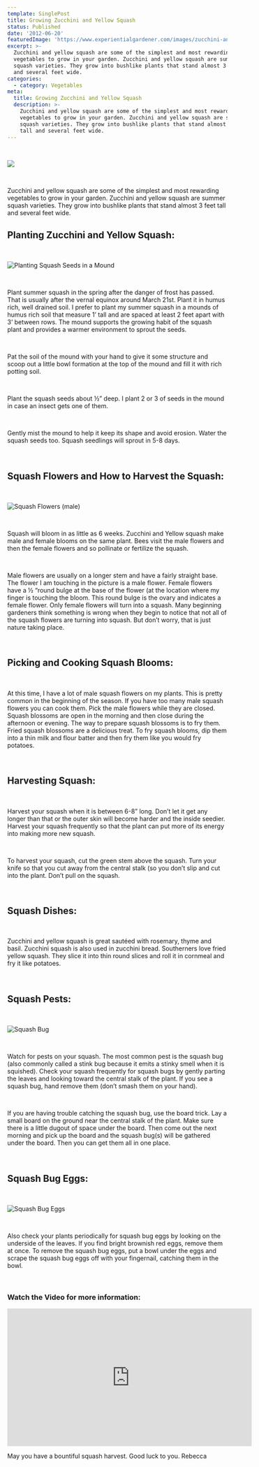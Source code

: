 ```yaml
---
template: SinglePost
title: Growing Zucchini and Yellow Squash
status: Published
date: '2012-06-20'
featuredImage: 'https://www.experientialgardener.com/images/zucchini-and-yellow-squash.jpg'
excerpt: >-
  Zucchini and yellow squash are some of the simplest and most rewarding
  vegetables to grow in your garden. Zucchini and yellow squash are summer
  squash varieties. They grow into bushlike plants that stand almost 3 feet tall
  and several feet wide.
categories:
  - category: Vegetables
meta:
  title: Growing Zucchini and Yellow Squash
  description: >-
    Zucchini and yellow squash are some of the simplest and most rewarding
    vegetables to grow in your garden. Zucchini and yellow squash are summer
    squash varieties. They grow into bushlike plants that stand almost 3 feet
    tall and several feet wide.
---
```


<br>

![](/images/zucchini-and-yellow-squash.jpg)

<br>

Zucchini and yellow squash are some of the simplest and most rewarding vegetables to grow in your garden. Zucchini and yellow squash are summer squash varieties. They grow into bushlike plants that stand almost 3 feet tall and several feet wide.

## Planting Zucchini and Yellow Squash:

<br>

![Planting Squash Seeds in a Mound](/images/planting-squash-seeds-in-mound.jpg "Planting Squash Seeds in a Mound")

<br>

Plant summer squash in the spring after the danger of frost has passed. That is usually after the vernal equinox around March 21st. Plant it in humus rich, well drained soil. I prefer to plant my summer squash in a mounds of humus rich soil that measure 1’ tall and are spaced at least 2 feet apart with 3’ between rows. The mound supports the growing habit of the squash plant and provides a warmer environment to sprout the seeds.

<br>

Pat the soil of the mound with your hand to give it some structure and scoop out a little bowl formation at the top of the mound and fill it with rich potting soil.

<br>

Plant the squash seeds about ½” deep. I plant 2 or 3 of seeds in the mound in case an insect gets one of them.

<br>

Gently mist the mound to help it keep its shape and avoid erosion. Water the squash seeds too. Squash seedlings will sprout in 5-8 days.

<br>

## Squash Flowers and How to Harvest the Squash:

<br>

![Squash Flowers (male)](/images/squash-flowers-male.jpg "Squash Flowers (male)")

<br>

Squash will bloom in as little as 6 weeks. Zucchini and Yellow squash make male and female blooms on the same plant. Bees visit the male flowers and then the female flowers and so pollinate or fertilize the squash.

<br>

Male flowers are usually on a longer stem and have a fairly straight base. The flower I am touching in the picture is a male flower. Female flowers have a ½ “round bulge at the base of the flower (at the location where my finger is touching the bloom. This round bulge is the ovary and indicates a female flower. Only female flowers will turn into a squash. Many beginning gardeners think something is wrong when they begin to notice that not all of the squash flowers are turning into squash. But don’t worry, that is just nature taking place.

<br>

## Picking and Cooking Squash Blooms:

<br>

At this time, I have a lot of male squash flowers on my plants. This is pretty common in the beginning of the season. If you have too many male squash flowers you can cook them. Pick the male flowers while they are closed. Squash blossoms are open in the morning and then close during the afternoon or evening. The way to prepare squash blossoms is to fry them. Fried squash blossoms are a delicious treat. To fry squash blooms, dip them into a thin milk and flour batter and then fry them like you would fry potatoes.

<br>

## Harvesting Squash:

<br>

Harvest your squash when it is between 6-8” long. Don’t let it get any longer than that or the outer skin will become harder and the inside seedier. Harvest your squash frequently so that the plant can put more of its energy into making more new squash.

<br>

To harvest your squash, cut the green stem above the squash. Turn your knife so that you cut away from the central stalk (so you don’t slip and cut into the plant. Don’t pull on the squash.

<br>

## Squash Dishes:

<br>

Zucchini and yellow squash is great sautéed with rosemary, thyme and basil. Zucchini squash is also used in zucchini bread. Southerners love fried yellow squash. They slice it into thin round slices and roll it in cornmeal and fry it like potatoes.

<br>

## Squash Pests:

<br>

![Squash Bug](/images/squash-bug.jpg "Squash Bug")

<br>

Watch for pests on your squash. The most common pest is the squash bug (also commonly called a stink bug because it emits a stinky smell when it is squished). Check your squash frequently for squash bugs by gently parting the leaves and looking toward the central stalk of the plant. If you see a squash bug, hand remove them (don’t smash them on your hand).

<br>

If you are having trouble catching the squash bug, use the board trick. Lay a small board on the ground near the central stalk of the plant. Make sure there is a little dugout of space under the board. Then come out the next morning and pick up the board and the squash bug(s) will be gathered under the board. Then you can get them all in one place.

<br>

## Squash Bug Eggs:

<br>

![Squash Bug Eggs](/images/squash-bug-eggs.jpg "Squash Bug Eggs")

<br>

Also check your plants periodically for squash bug eggs by looking on the underside of the leaves. If you find bright brownish red eggs, remove them at once. To remove the squash bug eggs, put a bowl under the eggs and scrape the squash bug eggs off with your fingernail, catching them in the bowl.

<br>

### Watch the Video for more information:

<iframe width="560" height="315" src="https://www.youtube.com/embed/G96IuzdKKdw" frameborder="0" allow="accelerometer; autoplay; encrypted-media; gyroscope; picture-in-picture" allowfullscreen></iframe>

<br>

May you have a bountiful squash harvest. Good luck to you. Rebecca